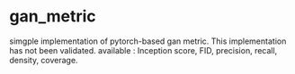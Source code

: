# gan_metric
simgple implementation of pytorch-based gan metric.
This implementation has not been validated.
available : Inception score, FID, precision, recall, density, coverage.
